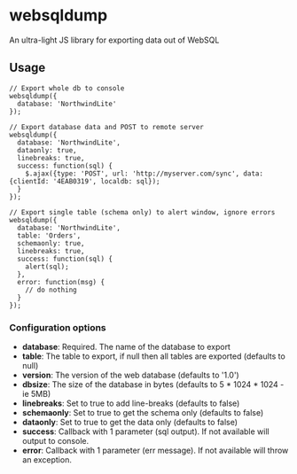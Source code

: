 # websqldump
An ultra-light JS library for exporting data out of WebSQL


## Usage

```
// Export whole db to console
websqldump({
  database: 'NorthwindLite'
});
```

```
// Export database data and POST to remote server
websqldump({
  database: 'NorthwindLite',
  dataonly: true,
  linebreaks: true,
  success: function(sql) {
    $.ajax({type: 'POST', url: 'http://myserver.com/sync', data: {clientId: '4EAB0319', localdb: sql});
  }
});
```

```
// Export single table (schema only) to alert window, ignore errors
websqldump({
  database: 'NorthwindLite',
  table: 'Orders',
  schemaonly: true,
  linebreaks: true,
  success: function(sql) {
    alert(sql); 
  },
  error: function(msg) {
    // do nothing
  }
});
```


### Configuration options

- **database**: Required. The name of the database to export
- **table**: The table to export, if null then all tables are exported (defaults to null)
- **version**: The version of the web database (defaults to '1.0')
- **dbsize**: The size of the database in bytes (defaults to 5 * 1024 * 1024 - ie 5MB)
- **linebreaks**: Set to true to add line-breaks (defaults to false)
- **schemaonly**: Set to true to get the schema only (defaults to false)
- **dataonly**: Set to true to get the data only (defaults to false)
- **success**: Callback with 1 parameter (sql output). If not available will output to console.
- **error**: Callback with 1 parameter (err message). If not available will throw an exception.
